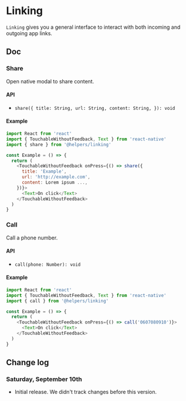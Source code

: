 # Linking
```Linking``` gives you a general interface to interact with both incoming and outgoing app links.

## Doc
### Share
Open native modal to share content.

#### API
* ```share({ title: String, url: String, content: String, }): void```

#### Example
``` js
import React from 'react'
import { TouchableWithoutFeedback, Text } from 'react-native'
import { share } from '@helpers/linking'

const Example = () => {
  return (
    <TouchableWithoutFeedback onPress={() => share({
      title: 'Example',
      url: 'http://example.com',
      content: Lorem ipsum ...,      
    })}>
      <Text>On click</Text>
    </TouchableWithoutFeedback>
  )
}
```

### Call
Call a phone number.

#### API
* ```call(phone: Number): void```

#### Example
``` js
import React from 'react'
import { TouchableWithoutFeedback, Text } from 'react-native'
import { call } from '@helpers/linking'

const Example = () => {
  return (
    <TouchableWithoutFeedback onPress={() => call('0607080910')}>
      <Text>On click</Text>
    </TouchableWithoutFeedback>
  )
}
```

## Change log
### Saturday, September 10th
* Initial release. We didn't track changes before this version.

